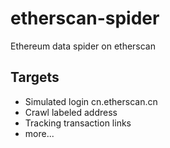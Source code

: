 # etherscan-spider
Ethereum data spider on etherscan

## Targets

- Simulated login cn.etherscan.cn
- Crawl labeled address
- Tracking transaction links
- more...

